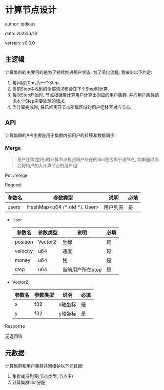 # 计算节点设计

author: tedious

data: 2023/6/18

version: v0.0.0

## 主逻辑

计算集群的主要目的是为了持续推进用户状态, 为了简化流程, 我做出以下约定:

1. 每间隔20ms为一个Step.
2. 当前Step中收到的全部请求都会在下个Step时计算.
3. 每次Step开始时, 节点根据带计算用户计算出对应的用户集群, 并向用户集群请求本个Step需要处理的请求.
4. 当计算完成时, 将已经离开节点所属区域的用户迁移至对应节点.

## API

计算集群的API主要是用于集群内部用户的转移和数据同步.

### Merge

> 用户迁移(登陆)时计算节点校验用户所在的Slot是否属于该节点, 如果通过则会将用户加入计算节点的用户组.

Put /merge

Request

| 参数名 | 参数类型                       | 说明     | 必填 |
| ------ | ------------------------------ | -------- | ---- |
| users  | HashMap\<u64 /* uid */, User\> | 用户列表 | 是   |

- User

  | 参数名   | 参数类型 | 说明             | 必填 |
  | -------- | -------- | ---------------- | ---- |
  | position | Vector2  | 坐标             | 是   |
  | velocity | u64      | 速度             | 是   |
  | money    | u64      | 钱               | 是   |
  | step     | u64      | 当前用户所在step | 是   |

- Vector2

  | 参数名 | 参数类型 | 说明    | 必填 |
  | ------ | -------- | ------- | ---- |
  | x      | f32      | x轴坐标 | 是   |
  | y      | f32      | y轴坐标 | 是   |

Response

  无返回值

## 元数据

计算集群和用户集群共同维护以下元数据:

1. 集群成员列表(节点类型, 节点IP)
2. 计算集群slot分配


